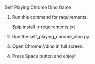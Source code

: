 Self Playing Chrome Dino Game  

1) Run this command for requirements.

    $pip install -r requirements.txt 

2) Run the self_playing_chrome_dino.py.

3) Open Chrome://dino in full screen.

4) Press Space button and enjoy!
